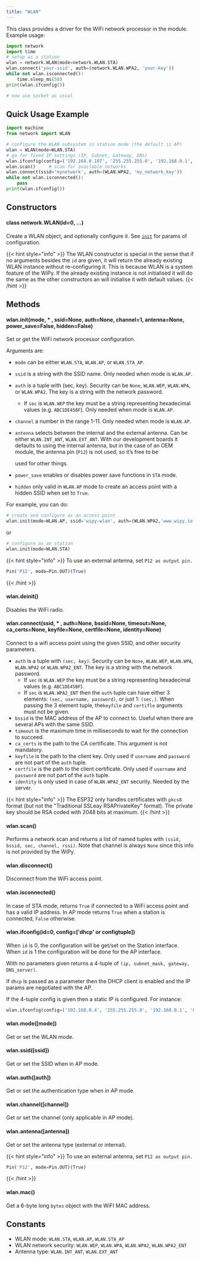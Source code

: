 ```yaml
---
title: "WLAN"
---
```


This class provides a driver for the WiFi network processor in the module. Example usage:

```python
import network
import time
# setup as a station
wlan = network.WLAN(mode=network.WLAN.STA)
wlan.connect('your-ssid', auth=(network.WLAN.WPA2, 'your-key'))
while not wlan.isconnected():
    time.sleep_ms(50)
print(wlan.ifconfig())

# now use socket as usual
```

## Quick Usage Example

```python
import machine
from network import WLAN

# configure the WLAN subsystem in station mode (the default is AP)
wlan = WLAN(mode=WLAN.STA)
# go for fixed IP settings (IP, Subnet, Gateway, DNS)
wlan.ifconfig(config=('192.168.0.107', '255.255.255.0', '192.168.0.1', '192.168.0.1'))
wlan.scan()     # scan for available networks
wlan.connect(ssid='mynetwork', auth=(WLAN.WPA2, 'my_network_key'))
while not wlan.isconnected():
    pass
print(wlan.ifconfig())
```

## Constructors

#### class network.WLAN(id=0, ...)

Create a WLAN object, and optionally configure it. See [`init`](wlan.md#wlan-init-mode-ssid-none-auth-none-channel-1-antenna-none-power_save-false-hidden-false) for params of configuration.

{{< hint style="info" >}}
The WLAN constructor is special in the sense that if no arguments besides the `id` are given, it will return the already existing WLAN instance without re-configuring it. This is because WLAN is a system feature of the WiPy. If the already existing instance is not initialised it will do the same as the other constructors an will initialise it with default values.
{{< /hint >}}

## Methods

#### wlan.init(mode, \* , ssid=None, auth=None, channel=1, antenna=None, power\_save=False, hidden=False)

Set or get the WiFi network processor configuration.

Arguments are:

* `mode` can be either `WLAN.STA`, `WLAN.AP`, or `WLAN.STA_AP`.
* `ssid` is a string with the SSID name. Only needed when mode is `WLAN.AP`.
* `auth` is a tuple with (sec, key). Security can be `None`, `WLAN.WEP`, `WLAN.WPA`, or `WLAN.WPA2`. The key is a string with the network password.
  * If `sec` is `WLAN.WEP` the key must be a string representing hexadecimal values (e.g. `ABC1DE45BF`). Only needed when mode is `WLAN.AP`.
* `channel` a number in the range 1-11. Only needed when mode is `WLAN.AP`.
* `antenna` selects between the internal and the external antenna. Can be either `WLAN.INT_ANT`, `WLAN.EXT_ANT`. With our development boards it defaults to using the internal antenna, but in the case of an OEM module, the antenna pin (`P12`) is not used, so it’s free to be

  used for other things.

* `power_save` enables or disables power save functions in `STA` mode.
* `hidden` only valid in `WLAN.AP` mode to create an access point with a hidden SSID when set to `True`.

For example, you can do:

```python
# create and configure as an access point
wlan.init(mode=WLAN.AP, ssid='wipy-wlan', auth=(WLAN.WPA2,'www.wipy.io'), channel=7, antenna=WLAN.INT_ANT)
```

or

```python
# configure as an station
wlan.init(mode=WLAN.STA)
```

{{< hint style="info" >}}
To use an external antenna, set `P12 as output pin.`

```python
Pin('P12', mode=Pin.OUT)(True)
```
{{< /hint >}}

#### wlan.deinit()

Disables the WiFi radio.

#### wlan.connect(ssid, \* , auth=None, bssid=None, timeout=None, ca\_certs=None, keyfile=None, certfile=None, identity=None)

Connect to a wifi access point using the given SSID, and other security parameters.

* `auth` is a tuple with `(sec, key)`. Security can be `None`, `WLAN.WEP`, `WLAN.WPA`, `WLAN.WPA2` or `WLAN.WPA2_ENT`. The key is a string with the network password.
  * If `sec` is `WLAN.WEP` the key must be a string representing hexadecimal values (e.g. `ABC1DE45BF`).
  * If `sec` is `WLAN.WPA2_ENT` then the `auth` tuple can have either 3 elements: `(sec, username, password)`, or just 1: `(sec,)`. When passing the 3 element tuple, the`keyfile` and `certifle` arguments must not be given.
* `bssid` is the MAC address of the AP to connect to. Useful when there are several APs with the same SSID.
* `timeout` is the maximum time in milliseconds to wait for the connection to succeed.
* `ca_certs` is the path to the CA certificate. This argument is not mandatory.
* `keyfile` is the path to the client key. Only used if `username` and `password` are not part of the `auth` tuple.
* `certfile` is the path to the client certificate. Only used if `username` and `password` are not part of the `auth` tuple.
* `identity` is only used in case of `WLAN.WPA2_ENT` security. Needed by the server.

{{< hint style="info" >}}
The ESP32 only handles certificates with `pkcs8` format (but not the "Traditional SSLeay RSAPrivateKey" format). The private key should be RSA coded with 2048 bits at maximum.
{{< /hint >}}

#### wlan.scan()

Performs a network scan and returns a list of named tuples with `(ssid, bssid, sec, channel, rssi)`. Note that channel is always `None` since this info is not provided by the WiPy.

#### wlan.disconnect()

Disconnect from the WiFi access point.

#### wlan.isconnected()

In case of STA mode, returns `True` if connected to a WiFi access point and has a valid IP address. In AP mode returns `True` when a station is connected, `False` otherwise.

#### wlan.ifconfig(id=0, config=\['dhcp' or configtuple\])

When `id` is 0, the configuration will be get/set on the Station interface. When `id` is 1 the configuration will be done for the AP interface.

With no parameters given returns a 4-tuple of `(ip, subnet_mask, gateway, DNS_server)`.

If `dhcp` is passed as a parameter then the DHCP client is enabled and the IP params are negotiated with the AP.

If the 4-tuple config is given then a static IP is configured. For instance:

```python
wlan.ifconfig(config=('192.168.0.4', '255.255.255.0', '192.168.0.1', '8.8.8.8'))
```

#### wlan.mode(\[mode\])

Get or set the WLAN mode.

#### wlan.ssid(\[ssid\])

Get or set the SSID when in AP mode.

#### wlan.auth(\[auth\])

Get or set the authentication type when in AP mode.

#### wlan.channel(\[channel\])

Get or set the channel (only applicable in AP mode).

#### wlan.antenna(\[antenna\])

Get or set the antenna type (external or internal).

{{< hint style="info" >}}
To use an external antenna, set `P12 as output pin.`

```python
Pin('P12', mode=Pin.OUT)(True)
```
{{< /hint >}}

#### wlan.mac()

Get a 6-byte long `bytes` object with the WiFI MAC address.

## Constants

* WLAN mode: `WLAN.STA`, `WLAN.AP`, `WLAN.STA_AP`
* WLAN network security: `WLAN.WEP`, `WLAN.WPA`, `WLAN.WPA2`, `WLAN.WPA2_ENT`
* Antenna type: `WLAN.INT_ANT`, `WLAN.EXT_ANT`

